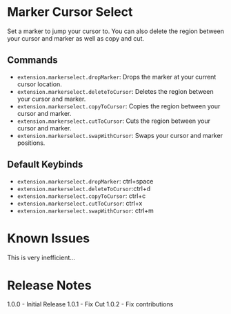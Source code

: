 # Marker Cursor Select

Set a marker to jump your cursor to. You can also delete the region between your cursor and marker as well as copy and cut.

## Commands
* `extension.markerselect.dropMarker`: Drops the marker at your current cursor location.
* `extension.markerselect.deleteToCursor`: Deletes the region between your cursor and marker.
* `extension.markerselect.copyToCursor`: Copies the region between your cursor and marker.
* `extension.markerselect.cutToCursor`: Cuts the region between your cursor and marker.
* `extension.markerselect.swapWithCursor`: Swaps your cursor and marker positions.

## Default Keybinds
* `extension.markerselect.dropMarker`: ctrl+space
* `extension.markerselect.deleteToCursor`:ctrl+d
* `extension.markerselect.copyToCursor`: ctrl+c
* `extension.markerselect.cutToCursor`: ctrl+x
* `extension.markerselect.swapWithCursor`: ctrl+m

# Known Issues
This is very inefficient...

# Release Notes
1.0.0 - Initial Release
1.0.1 - Fix Cut
1.0.2 - Fix contributions